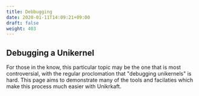 ```yaml
---
title: Debbugging
date: 2020-01-11T14:09:21+09:00
draft: false
weight: 403
---
```


## Debugging a Unikernel

For those in the know, this particular topic may be the one that is most
controversial, with the regular proclomation that "debugging unikernels" is
hard.  This page aims to demonstrate many of the tools and facilaties which make
this process much easier with Unikrkaft.


